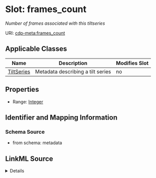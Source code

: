 # Slot: frames_count


_Number of frames associated with this tiltseries_



URI: [cdp-meta:frames_count](metadataframes_count)



<!-- no inheritance hierarchy -->




## Applicable Classes

| Name | Description | Modifies Slot |
| --- | --- | --- |
[TiltSeries](TiltSeries.md) | Metadata describing a tilt series |  no  |







## Properties

* Range: [Integer](Integer.md)





## Identifier and Mapping Information







### Schema Source


* from schema: metadata




## LinkML Source

<details>
```yaml
name: frames_count
description: Number of frames associated with this tiltseries
from_schema: metadata
exact_mappings:
- cdp-common:tiltseries_frames_count
rank: 1000
alias: frames_count
owner: TiltSeries
domain_of:
- TiltSeries
range: integer
inlined: true
inlined_as_list: true

```
</details>
